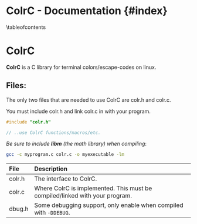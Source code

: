 # ColrC - Documentation {#index}
\tableofcontents
# ColrC
**ColrC** is a C library for terminal colors/escape-codes on linux.

## Files:

The only two files that are needed to use ColrC are colr.h and colr.c.

You must include colr.h and link colr.c in with your
program.
```c
#include "colr.h"

// ..use ColrC functions/macros/etc.
```
*Be sure to include **libm** (the math library) when compiling*:
```bash
gcc -c myprogram.c colr.c -o myexecutable -lm
```
File | Description
:----- | :---------------------------------------------
colr.h | The interface to ColrC.
colr.c | Where ColrC is implemented. This must be compiled/linked with your program.
dbug.h | Some debugging support, only enable when compiled with `-DDEBUG`.
